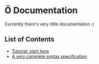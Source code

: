 # Ö Documentation

Currently there's very little documentation :(

## List of Contents

* [Tutorial: start here](tutorial.md)
* [A very complete syntax specification](syntax-spec.md)
